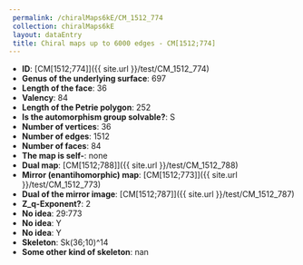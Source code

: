 ```yaml
--- 
 permalink: /chiralMaps6kE/CM_1512_774 
 collection: chiralMaps6kE
 layout: dataEntry
 title: Chiral maps up to 6000 edges - CM[1512;774]
---
```


- **ID**: [CM[1512;774]]({{ site.url }}/test/CM_1512_774)
- **Genus of the underlying surface**: 697
- **Length of the face**: 36
- **Valency**: 84
- **Length of the Petrie polygon**: 252
- **Is the automorphism group solvable?**: S
- **Number of vertices**: 36
- **Number of edges**: 1512
- **Number of faces**: 84
- **The map is self-**: none
- **Dual map**: [CM[1512;788]]({{ site.url }}/test/CM_1512_788)
- **Mirror (enantihomorphic) map**: [CM[1512;773]]({{ site.url }}/test/CM_1512_773)
- **Dual of the mirror image**: [CM[1512;787]]({{ site.url }}/test/CM_1512_787)
- **Z_q-Exponent?**: 2
- **No idea**:  29:773
- **No idea**: Y
- **No idea**: Y
- **Skeleton**: Sk(36;10)^14
- **Some other kind of skeleton**: nan
